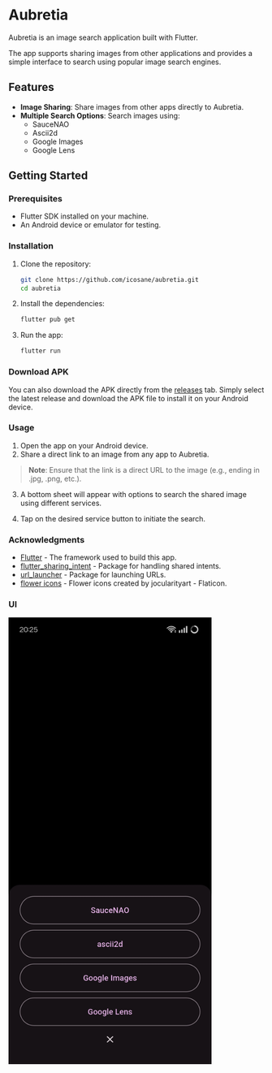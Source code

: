 # Aubretia

Aubretia is an image search application built with Flutter. 

The app supports sharing images from other applications and provides a simple interface to search using popular image search engines.

## Features

- **Image Sharing**: Share images from other apps directly to Aubretia.
- **Multiple Search Options**: Search images using:
  - SauceNAO
  - Ascii2d
  - Google Images
  - Google Lens


## Getting Started

### Prerequisites

- Flutter SDK installed on your machine.
- An Android device or emulator for testing.

### Installation

1. Clone the repository:
   ```bash
   git clone https://github.com/icosane/aubretia.git
   cd aubretia
   ```
2. Install the dependencies:
    ```bash
    flutter pub get
    ```
3. Run the app:
    ```bash
    flutter run
    ```
### Download APK

You can also download the APK directly from the [releases](https://github.com/icosane/aubretia/releases) tab. Simply select the latest release and download the APK file to install it on your Android device.

### Usage

1. Open the app on your Android device.
2. Share a direct link to an image from any app to Aubretia.
> **Note**: Ensure that the link is a direct URL to the image (e.g., ending in .jpg, .png, etc.).
    
3. A bottom sheet will appear with options to search the shared image using different services.
    
4. Tap on the desired service button to initiate the search.


### Acknowledgments

- [Flutter](https://flutter.dev/) - The framework used to build this app.
- [flutter_sharing_intent](https://pub.dev/packages/flutter_sharing_intent) - Package for handling shared intents.
- [url_launcher](https://pub.dev/packages/url_launcher) - Package for launching URLs.
- [flower icons](https://www.flaticon.com/free-icons/flower) - Flower icons created by jocularityart - Flaticon.

### UI
<img src="./assets/Screenshot.jpg" alt="ui" width="400" height="880" />





